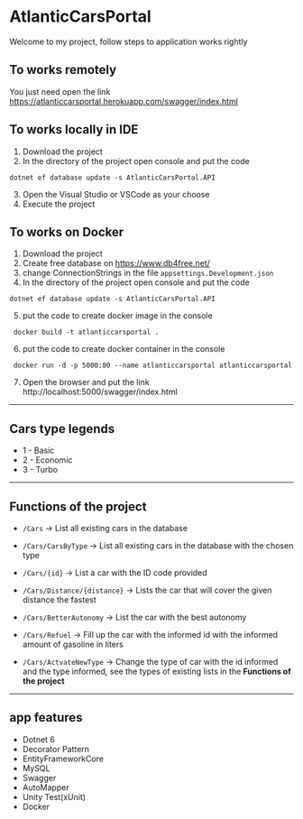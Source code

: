 # AtlanticCarsPortal
Welcome to my project, follow steps to application works rightly

## To works remotely
You just need open the link https://atlanticcarsportal.herokuapp.com/swagger/index.html

## To works locally in IDE
1. Download the project 
2. In the directory of the project open console and put the code
```
dotnet ef database update -s AtlanticCarsPortal.API
```
3. Open the Visual Studio or VSCode as your choose
4. Execute the project

## To works on Docker
1. Download the project 
2. Create free database on https://www.db4free.net/
3. change ConnectionStrings in the file ```appsettings.Development.json``` 
4. In the directory of the project open console and put the code
```
dotnet ef database update -s AtlanticCarsPortal.API
```
5. put the code to create docker image in the console
```
 docker build -t atlanticcarsportal .
```
6. put the code to create docker container in the console
```
 docker run -d -p 5000:80 --name atlanticcarsportal atlanticcarsportal
```
7. Open the browser and put the link http://localhost:5000/swagger/index.html

------------------------------------------------------------------------------------------------------------

## Cars type legends

* 1 - Basic
* 2 - Economic
* 3 - Turbo
------------------------------------------------------------------------------------------------------------

## Functions of the project
* ```/Cars```
 -> List all existing cars in the database
 
* ```/Cars/CarsByType```
 -> List all existing cars in the database with the chosen type
 
* ```/Cars/{id}```
 -> List a car with the ID code provided
 
* ```/Cars/Distance/{distance}```
 -> Lists the car that will cover the given distance the fastest
 
* ```/Cars/BetterAutonomy```
 -> List the car with the best autonomy
 
 * ```/Cars/Refuel```
 -> Fill up the car with the informed id with the informed amount of gasoline in liters
 
  * ```/Cars/ActvateNewType```
 -> Change the type of car with the id informed and the type informed, see the types of existing lists in the **Functions of the project**
 
 --------------------------------------------------------------------------------------------------------------
 ## app features
 * Dotnet 6
 * Decorator Pattern
 * EntityFrameworkCore
 * MySQL
 * Swagger
 * AutoMapper
 * Unity Test(xUnit) 
 * Docker
